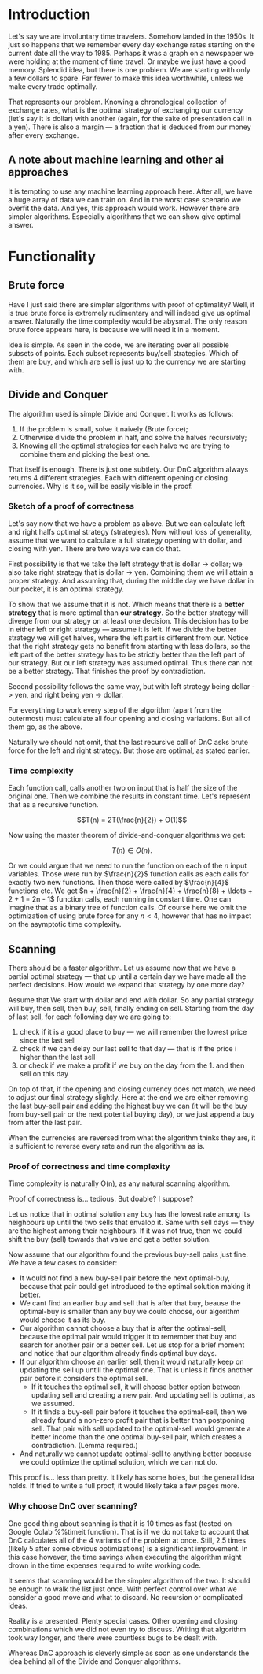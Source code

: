 # Introduction

Let's say we are involuntary time travelers. Somehow landed in the 1950s. It just so happens that we remember every day exchange rates starting on the current date all the way to 1985. Perhaps it was a graph on a newspaper we were holding at the moment of time travel. Or maybe we just have a good memory. Splendid idea, but there is one problem. We are starting with only a few dollars to spare. Far fewer to make this idea worthwhile, unless we make every trade optimally.

That represents our problem. Knowing a chronological collection of exchange rates, what is the optimal strategy of exchanging our currency (let's say it is dollar) with another (again, for the sake of presentation call in a yen). There is also a margin — a fraction that is deduced from our money after every exchange.

## A note about machine learning and other ai approaches

It is tempting to use any machine learning approach here. After all, we have a huge array of data we can train on. And in the worst case scenario we overfit the data. And yes, this approach would work. However there are simpler algorithms. Especially algorithms that we can show give optimal answer.

# Functionality

## Brute force

Have I just said there are simpler algorithms with proof of optimality? Well, it is true brute force is extremely rudimentary and will indeed give us optimal answer. Naturally the time complexity would be abysmal. The only reason brute force appears here, is because we will need it in a moment.

Idea is simple. As seen in the code, we are iterating over all possible subsets of points. Each subset represents buy/sell strategies. Which of them are buy, and which are sell is just up to the currency we are starting with.

## Divide and Conquer

The algorithm used is simple Divide and Conquer. It works as follows:

1. If the problem is small, solve it naively (Brute force);
2. Otherwise divide the problem in half, and solve the halves recursively;
3. Knowing all the optimal strategies for each halve we are trying to combine them and picking the best one.

That itself is enough. There is just one subtlety. Our DnC algorithm always returns 4 different strategies. Each with different opening or closing currencies. Why is it so, will be easily visible in the proof.

### Sketch of a proof of correctness

Let's say now that we have a problem as above. But we can calculate left and right halfs optimal strategy (strategies). Now without loss of generality, assume that we want to calculate a full strategy opening with dollar, and closing with yen. There are two ways we can do that.

First possibility is that we take the left strategy that is dollar -> dollar; we also take right strategy that is dollar -> yen. Combining them we will attain a proper strategy. And assuming that, during the middle day we have dollar in our pocket, it is an optimal strategy.

To show that we assume that it is not. Which means that there is a **better strategy** that is more optimal than **our strategy**. So the better strategy will diverge from our strategy on at least one decision. This decision has to be in either left or right strategy — assume it is left. If we divide the better strategy we will get halves, where the left part is different from our. Notice that the right strategy gets no benefit from starting with less dollars, so the left part of the better strategy has to be strictly better than the left part of our strategy. But our left strategy was assumed optimal. Thus there can not be a better strategy. That finishes the proof by contradiction.

Second possibility follows the same way, but with left strategy being dollar -> yen, and right being yen -> dollar.

For everything to work every step of the algorithm (apart from the outermost) must calculate all four opening and closing variations. But all of them go, as the above.

Naturally we should not omit, that the last recursive call of DnC asks brute force for the left and right strategy. But those are optimal, as stated earlier.

### Time complexity

Each function call, calls another two on input that is half the size of the original one. Then we combine the results in constant time. Let's represent that as a recursive function.

$$T(n) = 2T(\frac{n}{2}) + O(1)$$

Now using the master theorem of divide-and-conquer algorithms we get:

$$T(n) \in O(n) \text{.}$$

Or we could argue that we need to run the function on each of the $n$ input variables. Those were run by $\frac{n}{2}$ function calls as each calls for exactly two new functions. Then those were called by $\frac{n}{4}$ functions etc. We get $n + \frac{n}{2} + \frac{n}{4} + \frac{n}{8} + \ldots + 2 + 1 = 2n - 1$ function calls, each running in constant time. One can imagine that as a binary tree of function calls. Of course here we omit the optimization of using brute force for any $n<4$, however that has no impact on the asymptotic time complexity.

## Scanning

There should be a faster algorithm. Let us assume now that we have a partial optimal strategy — that up until a certain day we have made all the perfect decisions. How would we expand that strategy by one more day? 

Assume that We start with dollar and end with dollar. So any partial strategy will buy, then sell, then buy, sell, finally ending on sell. Starting from the day of last sell, for each following day we are going to:
 1. check if it is a good place to buy — we will remember the lowest price since the last sell
 2. check if we can delay our last sell to that day — that is if the price i higher than the last sell
 3. or check if we make a profit if we buy on the day from the 1. and then sell on this day

On top of that, if the opening and closing currency does not match, we need to adjust our final strategy slightly. Here at the end we are either removing the last buy-sell pair and adding the highest buy we can (it will be the buy from buy-sell pair or the next potential buying day), or we just append a buy from after the last pair.

When the currencies are reversed from what the algorithm thinks they are, it is sufficient to reverse every rate and run the algorithm as is.

### Proof of correctness and time complexity

Time complexity is naturally O(n), as any natural scanning algorithm.

Proof of correctness is... tedious. But doable? I suppose?

Let us notice that in optimal solution any buy has the lowest rate among its neighbours up until the two sells that envalop it. Same with sell days — they are the highest among their neighbours. If it was not true, then we could shift the buy (sell) towards that value and get a better solution.

Now assume that our algorithm found the previous buy-sell pairs just fine. We have a few cases to consider:

 - It would not find a new buy-sell pair before the next optimal-buy, because that pair could get introduced to the optimal solution making it better.
 - We cant find an earlier buy and sell that is after that buy, beause the optimal-buy is smaller than any buy we could choose, our algorithm would choose it as its buy.
 - Our algorithm cannot choose a buy that is after the optimal-sell, because the optimal pair would trigger it to remember that buy and search for another pair or a better sell.
Let us stop for a brief moment and notice that our algorithm already finds optimal buy days.
 - If our algorithm choose an earlier sell, then it would naturally keep on updating the sell up untill the optimal one. That is unless it finds another pair before it considers the optimal sell.
   - If it touches the optimal sell, it will choose better option between updating sell and creating a new pair. And updating sell is optimal, as we assumed.
   - If it finds a buy-sell pair before it touches the optimal-sell, then we already found a non-zero profit pair that is better than postponing sell. That pair with sell updated to the optimal-sell would generate a better income than the one optimal buy-sell pair, which creates a contradiction. (Lemma required.)
 - And naturally we cannot update optimal-sell to anything better because we could optimize the optimal solution, which we can not do.

This proof is... less than pretty. It likely has some holes, but the general idea holds. If tried to write a full proof, it would likely take a few pages more.

### Why choose DnC over scanning?

One good thing about scanning is that it is 10 times as fast (tested on Google Colab %%timeit function). That is if we do not take to account that DnC calculates all of the 4 variants of the problem at once. Still, 2.5 times (likely 5 after some obvious optimizations) is a significant improvement. In this case however, the time savings when executing the algorithm might drown in the time expenses required to write working code.

It seems that scanning would be the simpler algorithm of the two. It should be enough to walk the list just once. With perfect control over what we consider a good move and what to discard. No recursion or complicated ideas.

Reality is a presented. Plenty special cases. Other opening and closing combinations which we did not even try to discuss. Writing that algorithm took way longer, and there were countless bugs to be dealt with.

Whereas DnC approach is cleverly simple as soon as one understands the idea behind all of the Divide and Conquer algorithms.
